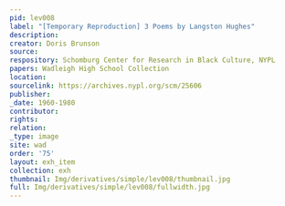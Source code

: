 ```yaml
---
pid: lev008
label: "[Temporary Reproduction] 3 Poems by Langston Hughes"
description:
creator: Doris Brunson
source:
respository: Schomburg Center for Research in Black Culture, NYPL
papers: Wadleigh High School Collection
location:
sourcelink: https://archives.nypl.org/scm/25606
publisher:
_date: 1960-1980
contributor:
rights:
relation:
_type: image
site: wad
order: '75'
layout: exh_item
collection: exh
thumbnail: Img/derivatives/simple/lev008/thumbnail.jpg
full: Img/derivatives/simple/lev008/fullwidth.jpg
---
```


